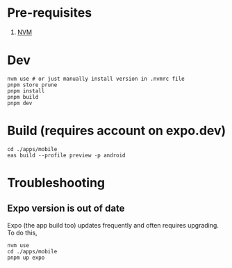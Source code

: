 # Pre-requisites

1. [NVM](https://github.com/nvm-sh/nvm)

# Dev

```
nvm use # or just manually install version in .nvmrc file
pnpm store prune
pnpm install
pnpm build
pnpm dev
```

# Build (requires account on expo.dev)

```
cd ./apps/mobile
eas build --profile preview -p android
```

# Troubleshooting

## Expo version is out of date

Expo (the app build too) updates frequently and often requires upgrading.
To do this,

```
nvm use
cd ./apps/mobile
pnpm up expo
```
